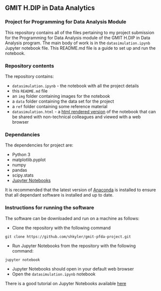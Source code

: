 ## GMIT H.DIP in Data Analytics
### Project for Programming for Data Analysis Module

This repository contains all of the files pertaining to my project submission for the Programming for Data Analysis module of the GMIT H.DIP in Data Analysis program. The main body of work is in the `datasimulation.ipynb` Jupyter notebook file. This README.md file is a guide to set up and run the notebook.

### Repository contents

The repository contains:
* `datasimulation.ipynb` - the notebook with all the project details
* this `README.md` file
* an `img` folder containing images for the notebook
* a `data` folder containing the data set for the project
* a `ref` folder containing some reference material
* `datasimulation.html` - a [html rendered version](https://nbconvert.readthedocs.io/en/latest/) of the notebook that can be shared with non-technical colleagues and viewed with a web browser

### Dependancies

The dependencies for project are:
* Python 3
* matplotlib.pyplot
* numpy
* pandas
* scipy.stats
* [Jupyter Notebooks](https://jupyter.org/)

It is recommended that the latest version of [Anaconda](https://www.anaconda.com/) is installed to ensure that all dependant software is installed and up to date.

### Instructions for running the software

The software can be downloaded and run on a machine as follows:

* Clone the repository with the following command
```
git clone https://github.com/shkyler/gmit-pfda-project.git
```
* Run Jupyter Notebooks from the repository with the following command:
```
jupyter notebook
```
* Jupyter Notebooks should open in your default web browser
* Open the `datasimulation.ipynb` notebook

There is a good tutorial on Jupyter Notebooks available [here](https://www.dataquest.io/blog/jupyter-notebook-tutorial/)
